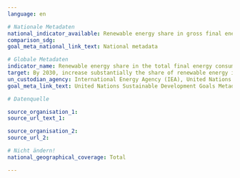 ```yaml
---
language: en

# Nationale Metadaten
national_indicator_available: Renewable energy share in gross final energy consumption (according to national definition) <br> Renewable energy share in total final energy consumption (according to UN definition)
comparison_sdg:
goal_meta_national_link_text: National metadata

# Globale Metadaten
indicator_name: Renewable energy share in the total final energy consumption
target: By 2030, increase substantially the share of renewable energy in the global energy mix
un_custodian_agency: International Energy Agency (IEA), United Nations Statistics Division (UNSD), United Nations' inter-agency mechanism on energy (UN Energy), International Renewable Energy Agency (IRENA)
goal_meta_link_text: United Nations Sustainable Development Goals Metadata

# Datenquelle

source_organisation_1:
source_url_text_1:

source_organisation_2:
source_url_2:

# Nicht ändern!
national_geographical_coverage: Total

---
```

